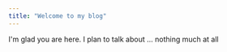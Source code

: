 ```yaml
---
title: "Welcome to my blog"
---
```


I'm glad you are here. I plan to talk about ... nothing much at all
